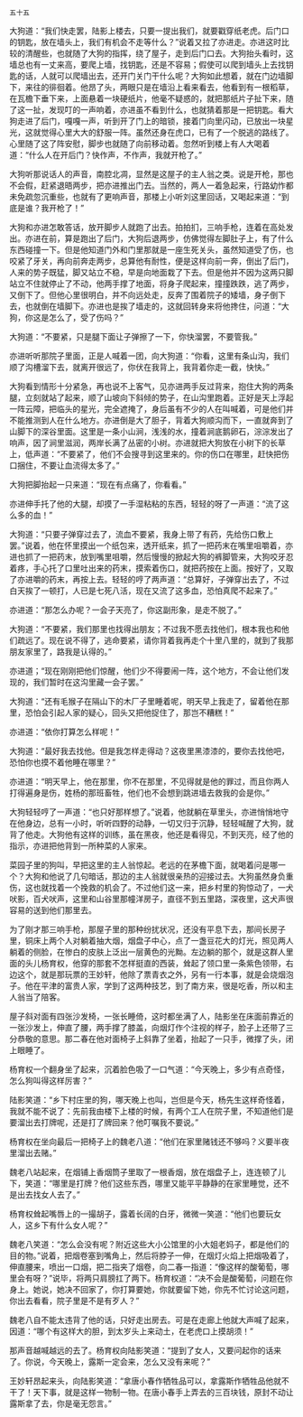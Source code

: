     五十五 

   大狗道：“我们快走罢，陆影上楼去，只要一提出我们，就要戳穿纸老虎。后门口的钥匙，放在墙头上，我们有机会不走等什么？”说着又拉了亦进走。亦进这时比较的清醒些，也就随了大狗的指挥，绕了屋子，走到后门口去。大狗抬头看时，这墙总也有一丈来高，要爬上墙，找钥匙，还是不容易；假使可以爬到墙头上去找钥匙的话，人就可以爬墙出去，还开门关门干什么呢？大狗如此想着，就在门边墙脚下，来往的徘徊着。他昂了头，两眼只是在墙沿上看来看去，他看到有一根稻草，在瓦檐下垂下来，上面悬着一块硬纸片，他毫不疑惑的，就把那纸片子扯下来，随了这一扯，发现叮的一声响着，亦进虽不看到什么，也就猜着那是一把钥匙。看大狗走进了后门，嘎嘎一声，听到开了门上的暗锁，接着门向里闪动，已放出一块星光，这就觉得心里大大的舒服一阵。虽然还身在虎口，已有了一个脱逃的路线了。心里随了这了阵安慰，脚步也就随了向前移动着。忽然听到楼上有人大喝着道：“什么人在开后门？快作声，不作声，我就开枪了。”

   大狗听那说话人的声音，南腔北凋，显然是这屋子的主人翁之类。说是开枪，那也不会假，赶紧退晤两步，把亦进推出门去。当然的，两人一着急起来，行路幼怍都未免疏忽沉重些，也就有了更响声音，那楼上小听刘这里回话，又喝起来道：“到底是谁？我开枪了！”

   大狗和亦进怎敢答话，放开脚步人就跑了出去。拍拍扪，三响手枪，连着在高处发出。亦进在前，算是跑出了后门，大狗后退两步，仿佛觉得左脚肚子上，有了什么东西碰撞一下。但是他知道门外和门里那就是一座生死关头，虽然知道受了伤，也咬紧了牙关，再向前奔走两步，总算他有耐性，便是这样向前一奔，倒出了后门，人来的势子既猛，脚又站立不稳，早是向地面栽了下去。但是他并不因为这两只脚站立不住就停止了不动，他两手撑了地面，将身子爬起来，撞撞跌跌，逃了两步，又倒下了。但他心里很明白，并不向远处走，反奔了围着院子的矮墙，身子倒下去，也就倒在墙脚下。亦进也是挨了墙走的，这就回转身来将他搀住，问道：“大狗，你这是怎么了，受了伤吗？”

   大狗道：“不要紧，只是腿下面让子弹擦了一下，你快溜罢，不要管我。”

   亦进听听那院子里面，正是人喊着一团，向大狗道：“你看，这里有条山沟，我们顺了沟槽溜下去，就离开很远了，你伏在我背上，我背着你走一截，快快。”

   大狗看到情形十分紧急，再也说不上客气，见亦进两手反过背来，抱住大狗的两条腿，立刻就站了起来，顺了山坡向下斜倾的势子，在山沟里跑着。正好是天上浮起一阵云障，把临头的星光，完全遮掩了，身后虽有不少的人在叫喊着，可是他们并不能推测到人在什么地方。亦进倒是大了胆子，背着大狗顺沟而下，一直就奔到了山脚下的深谷里面。这里是一条小山涧，浅浅的水，撞着涧底鹅卵石，淙淙发出了响声，因了涧里滋润，两岸长满了丛密的小树。亦进就把大狗放在小树下的长草上，低声道：“不要紧了，他们不会搜寻到这里来的。你的伤口在哪里，赶快把伤口捆住，不要让血流得太多了。”

   大狗把脚抬起一只来道：“现在有点痛了，你看看。”

   亦进伸手托了他的大腿，却摸了一手湿粘粘的东西，轻轻的呀了一声道：“流了这么多的血！”

   大狗道：“只要子弹穿过去了，流血不要紧，我身上带了有药，先给伤口敷上罢。”说着，他在怀里摸出一个纸包来，透开纸来，抓了一把药末在嘴里咀嚼着，亦进也抓了一把药末，放到嘴里咀嚼，然后慢慢的掀起大狗的裤脚管来，大狗咬牙忍着疼，手心托了口里吐出来的药末，摸索着伤口，就把药按在上面。按好了，又取了亦进嚼的药末，再按上去。轻轻的哼了两声道：“总算好，子弹穿出去了，不过白天挨了一顿打，人已是七死八活，现在又流了这多血，恐怕真爬不起来了。”

   亦进道：“那怎么办呢？一会子天亮了，你这副形象，是走不脱了。”

   大狗道：“不要紧，我们那里也找得出朋友；不过我不愿去找他们，根本我也和他们疏远了。现在说不得了，逃命要紧，请你背着我再走个十里八里的，就到了我那朋友家里了，路我是认得的。”

   亦进道；“现在刚刚把他们惊醒，他们少不得要闹一阵，这个地方，不会让他们发现的，我们暂时在这沟里藏一会子罢。”

   大狗道：“还有毛猴子在隔山下的木厂子里睡着呢，明天早上我走了，留着他在那里，恐怕会引起人家的疑心，回头又把他捉住了，那岂不糟糕！”

   亦进道：“依你打算怎么样呢！”

   大狗道：“最好我去找他。但是我怎样走得动？这夜里黑漆漆的，要你去找他吧，恐怕你也摸不着他睡在哪里？”

   亦进道：“明天早上，他在那里，你不在那里，不见得就是他的罪过，而且你两人打得遍身是伤，姓杨的那班畜牲，他们也不会想到跳进墙去救我的会是你。”

   大狗轻轻哼了一声道：“也只好那样想了。”说着，他就躺在草里头，亦进悄悄地守在他身边，总有一小时，听听四野的动静，一切又归于沉静，轻轻喊醒了大狗，就背了他走。大狗他有这样的训练，虽在黑夜，他还是看得见，不到天亮，经了他的指示，亦进把他背到一所种菜的人家来。

   菜园子里的狗叫，早把这里的主人翁惊起。老远的在茅檐下面，就喝着问是哪一个？大狗和他说了几句暗话，那边的主人翁就很亲热的迎接过去。大狗虽然身负重伤，这也就找着一个挽救的机会了。不过他们这一来，把乡村里的狗惊动了，一犬吠影，百犬吠声，这里和山谷里那幢洋房子，直径不到五里路，深夜里，这犬声很容易的送到他们那里去。

   为了刚才那三响手枪，那屋子里的那种纷扰状况，还没有平息下去，那间长房子里，铜床上两个人对躺着抽大烟，烟盘子中心，点了一盏豆花大的灯光，照见两人躺着的侧脸，在惨白的皮肤上泛出一层黄色的光黝。左边躺的那个，就是这群人里面的头儿杨育权，他穿的那套不怎样挺直的西装，耸起了领口里一条紫色领带，右边这个，就是那玩票的王妙轩，他除了票青衣之外，另有一行本事，就是会烧烟泡子。他在平津的富贵人家，学到了这两种技艺，到了南方来，很是吃香，所以和主人翁当了陪客。

   屋子斜对面有四张沙发椅，一张长睡倚，这时都坐满了人，陆影坐在床面前靠近的一张沙发上，伸直了腰，两手撑了膝盖，向烟灯作个注视的样子，脸子上还带了三分恭敬的意思。那二春在他对面椅子上斜靠了坐着，抬起了一只手，微撑了头，闭上眼睡了。

   杨育权一个翻身坐了起来，沉着脸色吸了一口气道：“今天晚上，多少有点奇怪，怎么狗叫得这样厉害？”

   陆影笑道：“乡下村庄里的狗，哪天晚上也叫，岂但是今天，杨先生这样奇怪着，我就不能不说了：先前我由楼下上楼的时候，有两个工人在院子里，不知道他们是要溜出去打牌呢，还是打了牌回来？他叮嘱我不要说。”

   杨育权在坐向最后一把椅子上的魏老八道：“他们在家里赌钱还不够吗？义要半夜里溜出去赌。”

   魏老八站起来，在烟铺上香烟筒子里取了一根香烟，放在烟盘子上，连连顿了儿下，笑道：“哪里是打牌？他们这些东西，哪里又能平平静静的在家里睡觉，还不是出去找女人去了。”

   杨育权耸起嘴唇上的一撮胡子，露着长阔的白牙，微微一笑道：“他们也要玩女人，这乡下有什么女人呢？”

   魏老八笑道：“怎么会没有呢？附近这些大小公馆里的小大姐老妈子，都是他们的目的物。”说着，把烟卷塞到嘴角上，然后将脖子一伸，在烟灯火焰上把烟吸着了，伸直腰来，喷出一口烟，把二指夹了烟卷，向二春一指道：“像这样的酸葡萄，哪里会有呀？”说毕，将两只肩膀扛了两下。杨育权道：“决不会是酸葡萄，问题在你身上。她说，她决不回家了，你打算要她，你就要留下她，你先不忙讨论这问题，你出去看看，院子里是不是有歹人？”

   魏老八自不能太违背了他的话，只好走出房去。可是在走廊上他就大声喊了起来，因道：“哪个有这样大的胆，到太岁头上来动土，在老虎口上摸胡须！”

   那声音越喊越远的去了。杨育权向陆影笑道：“提到了女人，又要问起你的话来了。你说，今天晚上，露斯一定会来，怎么又没有来呢？”

   王妙轩昂起来头，向陆影笑道：“拿唐小春作牺牲品可以，拿露斯作牺牲品他就不干了！天下事，就是这样一物制一物。在唐小春手上弄去的三百块钱，原封不动让露斯拿了去，你是毫无怨言。”

